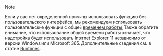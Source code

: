 >[!NOTE]
> Если у вас нет определенной причины использовать функцию без пользовательского интерфейса, мы рекомендуем использовать пользовательские функции с общей [временем работы.](../develop/configure-your-add-in-to-use-a-shared-runtime.md) Также обратите внимание, что использование общей времени работы означает, что надстройка будет использовать Internet Explorer 11 независимо от версии Windows или Microsoft 365. Дополнительные сведения см. в статье [Runtimes](../reference/manifest/runtimes.md).